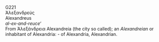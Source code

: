 G221  
Ἀλεξανδρεύς  
Alexandreus  
*al-ex-and-reuce‘*  
From Ἀλεξάνδρεια Alexandreia (the city so called); an *Alexandreian* or
inhabitant of Alexandria: - of Alexandria, Alexandrian.  
